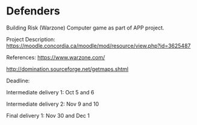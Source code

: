 # Defenders
Building Risk (Warzone) Computer game as part of APP project. 

Project Description: https://moodle.concordia.ca/moodle/mod/resource/view.php?id=3625487

References:
https://www.warzone.com/

http://domination.sourceforge.net/getmaps.shtml

Deadline:


Intermediate delivery 1: Oct 5 and 6

Intermediate delivery 2: Nov 9 and 10

Final delivery 1: Nov 30 and Dec 1
